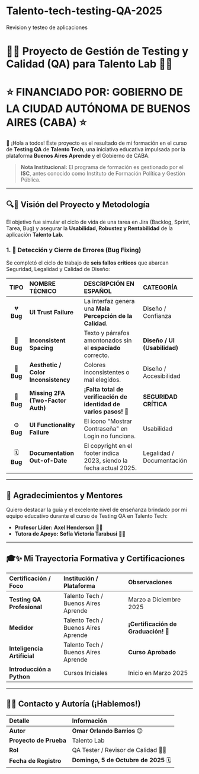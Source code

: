 # Talento-tech-testing-QA-2025
Revision y  testeo de aplicaciones 
# 🚀🌟 Proyecto de Gestión de Testing y Calidad (QA) para Talento Lab 🌈✨

# ⭐ FINANCIADO POR: GOBIERNO DE LA CIUDAD AUTÓNOMA DE BUENOS AIRES (CABA) ⭐

👋 ¡Hola a todos! Este proyecto es el resultado de mi formación en el curso de **Testing QA** de **Talento Tech**, una iniciativa educativa impulsada por la plataforma **Buenos Aires Aprende** y el Gobierno de CABA.

> **Nota Institucional:** El programa de formación es gestionado por el **ISC**, antes conocido como Instituto de Formación Política y Gestión Pública.

---

## 🔍🎯 Visión del Proyecto y Metodología

El objetivo fue simular el ciclo de vida de una tarea en Jira (Backlog, Sprint, Tarea, Bug) y asegurar la **Usabilidad, Robustez y Rentabilidad** de la aplicación **Talento Lab**.

### 1. 📝 Detección y Cierre de Errores (Bug Fixing)

Se completó el ciclo de trabajo de **seis fallos críticos** que abarcan Seguridad, Legalidad y Calidad de Diseño:

| TIPO | NOMBRE TÉCNICO | DESCRIPCIÓN EN ESPAÑOL | CATEGORÍA |
| :---: | :--- | :--- | :--- |
| 💔 **Bug** | **UI Trust Failure** | La interfaz genera una **Mala Percepción de la Calidad**. | Diseño / Confianza |
| 🚧 **Bug** | **Inconsistent Spacing** | Texto y párrafos amontonados sin el **espaciado** correcto. | **Diseño / UI (Usabilidad)** |
| 🎨 **Bug** | **Aesthetic / Color Inconsistency** | Colores inconsistentes o mal elegidos. | Diseño / Accesibilidad |
| 🚫 **Bug** | **Missing 2FA (Two-Factor Auth)** | **¡Falta total de verificación de identidad de varios pasos!** 🚨 | **SEGURIDAD CRÍTICA** |
| ⚙️ **Bug** | **UI Functionality Failure** | El ícono "Mostrar Contraseña" en Login no funciona. | Usabilidad |
| 🗓️ **Bug** | **Documentation Out-of-Date** | El copyright en el footer indica 2023, siendo la fecha actual 2025. | Legalidad / Documentación |

---

## 🤝 Agradecimientos y Mentores

Quiero destacar la guía y el excelente nivel de enseñanza brindado por mi equipo educativo durante el curso de Testing QA en Talento Tech:

* **Profesor Líder:** **Axel Henderson** 🧑‍🏫
* **Tutora de Apoyo:** **Sofía Victoria Tarabusi** 👩‍🏫

---

## 🎓✨ Mi Trayectoria Formativa y Certificaciones

| Certificación / Foco | Institución / Plataforma | Observaciones |
| :--- | :--- | :--- |
| **Testing QA Profesional** | Talento Tech / Buenos Aires Aprende | Marzo a Diciembre 2025 |
| **Medidor** | Talento Tech / Buenos Aires Aprende | **¡Certificación de Graduación!** 🏅 |
| **Inteligencia Artificial** | Talento Tech / Buenos Aires Aprende | **Curso Aprobado** |
| **Introducción a Python** | Cursos Iniciales | Inicio en Marzo 2025 |

---

## 👤📧 Contacto y Autoría (¡Hablemos!)

| Detalle | Información |
| :--- | :--- |
| **Autor** | **Omar Orlando Barrios** 😊 |
| **Proyecto de Prueba** | Talento Lab |
| **Rol** | QA Tester / Revisor de Calidad 🐞✅ |
| **Fecha de Registro** | **Domingo, 5 de Octubre de 2025** 🗓️ |

